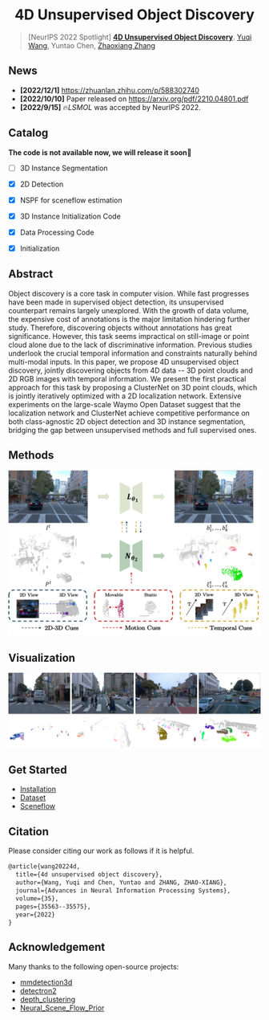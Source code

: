 # <center>4D Unsupervised Object Discovery<center>
> [NeurIPS 2022 Spotlight] [**4D Unsupervised Object Discovery**](https://arxiv.org/pdf/2210.04801.pdf).
> [Yuqi Wang](https://robertwyq.github.io), Yuntao Chen, [Zhaoxiang Zhang](https://zhaoxiangzhang.net)


## News
- **[2022/12/1]** https://zhuanlan.zhihu.com/p/588302740
- **[2022/10/10]** Paper released on <https://arxiv.org/pdf/2210.04801.pdf>
- **[2022/9/15]** 🔥*LSMOL* was accepted by NeurIPS 2022.


## Catalog
**The code is not available now, we will release it soon🚀**
- [ ] 3D Instance Segmentation
- [x] 2D Detection
- [x] NSPF for sceneflow estimation
- [x] 3D Instance Initialization Code
- [x] Data Processing Code 
- [x] Initialization


## Abstract
Object discovery is a core task in computer vision. While fast progresses have been made in supervised object detection, its unsupervised counterpart remains largely unexplored. With the growth of data volume, the expensive cost of annotations is the major limitation hindering further study.  Therefore, discovering objects without annotations has great significance. However, this task seems impractical on still-image or point cloud alone due to the lack of discriminative information. Previous studies underlook the crucial temporal information and constraints naturally behind multi-modal inputs. In this paper, we propose 4D unsupervised object discovery, jointly discovering objects from 4D data -- 3D point clouds and 2D RGB images with temporal information. We present the first practical approach for this task by proposing a ClusterNet on 3D point clouds, which is jointly iteratively optimized with a 2D localization network. Extensive experiments on the large-scale Waymo Open Dataset suggest that the localization network and ClusterNet achieve competitive performance on both class-agnostic 2D object detection and 3D instance segmentation, bridging the gap between unsupervised methods and full supervised ones.


## Methods
![method](figs/pipeline.png "model arch")


## Visualization
![vis](figs/prediction.png "prediction")


## Get Started
- [Installation](docs/install.md)
- [Dataset](docs/dataset.md)
- [Sceneflow](docs/sceneflow.md)

## Citation
Please consider citing our work as follows if it is helpful.
```
@article{wang20224d,
  title={4d unsupervised object discovery},
  author={Wang, Yuqi and Chen, Yuntao and ZHANG, ZHAO-XIANG},
  journal={Advances in Neural Information Processing Systems},
  volume={35},
  pages={35563--35575},
  year={2022}
}
```

## Acknowledgement 
Many thanks to the following open-source projects:
* [mmdetection3d](https://github.com/open-mmlab/mmdetection3d)
* [detectron2](https://github.com/facebookresearch/detectron2)  
* [depth_clustering](https://github.com/PRBonn/depth_clustering)
* [Neural_Scene_Flow_Prior](https://github.com/Lilac-Lee/Neural_Scene_Flow_Prior)
